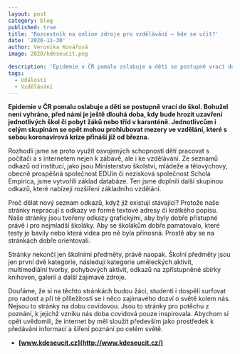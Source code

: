 ```yaml
---
layout: post
category: blog
published: true
title: 'Rozcestník na online zdroje pro vzdělávání – kde se učit?'
date: '2020-11-30'
author: Veronika Kovářová
image: 2020/kdeseucit.png

description: 'Epidemie v ČR pomalu oslabuje a děti se postupně vrací do škol. Bohužel není vyhráno, před námi je ještě dlouhá doba, kdy bude hrozit uzavření jednotlivých škol či pobyt žáků nebo tříd v karanténě. Jednotlivcům i celým skupinám se opět mohou prohlubovat mezery ve vzdělání, které s sebou koronavirová krize přináší již od března.'
tags:
  - Události
  - Vzdělávání
---
```

**Epidemie v ČR pomalu oslabuje a děti se postupně vrací do škol. Bohužel není vyhráno, před námi je ještě dlouhá doba, kdy bude hrozit uzavření jednotlivých škol 
či pobyt žáků nebo tříd v karanténě. Jednotlivcům i celým skupinám se opět mohou prohlubovat mezery ve vzdělání, které s sebou koronavirová krize přináší již od března.** 

Rozhodli jsme se proto využít osvojených schopností dětí pracovat s počítači a s internetem nejen k zábavě, ale i ke vzdělávání. Ze seznamů odkazů od institucí, 
jako jsou Ministerstvo školství, mládeže a tělovýchovy, obecně prospěšná společnost EDUin či nezisková společnost Schola Empirica, jsme vytvořili základ databáze. 
Ten jsme doplnili další skupinou odkazů, které nabízejí rozšíření základního vzdělání. 

Proč dělat nový seznam odkazů, když již existují stávající? Protože naše stránky nepracují s odkazy ve formě textové adresy či krátkého popisu. 
Naše stránky jsou tvořeny odkazy grafickými, aby byly dobře přístupné právě i pro nejmladší školáky. Aby se školákům dobře pamatovalo, které testy 
je bavily nebo která videa pro ně byla přínosná. Prostě aby se na stránkách dobře orientovali.

Stránky nekončí jen školními předměty, právě naopak. Školní předměty jsou jen první dvě kategorie, následují kategorie uměleckých aktivit, 
multimediální tvorby, pohybových aktivit, odkazů na zpřístupněné sbírky knihoven, galerií a další zajímavé zdroje. 

Doufáme, že si na těchto stránkách budou žáci, studenti i dospělí surfovat pro radost a při té příležitosti se i něco zajímavého dozví o světě kolem nás. 
Nejsou to stránky na dobu covidovou. Jsou to stránky pro potěchu z poznání, k jejichž vzniku nás doba covidová pouze inspirovala. Abychom si opět uvědomili, 
že internet by měl sloužit především jako prostředek k předávání informací a šíření poznání po celém světě.

  - **[www.kdeseucit.cz](http://www.kdeseucit.cz/)**

